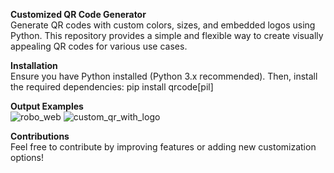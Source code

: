 **Customized QR Code Generator**<br/>
Generate QR codes with custom colors, sizes, and embedded logos using Python. This repository provides a simple and flexible way to create visually appealing QR codes for various use cases.

**Installation** <br/>
Ensure you have Python installed (Python 3.x recommended). Then, install the required dependencies:
pip install qrcode[pil]

**Output Examples**<br/>
![robo_web](https://github.com/user-attachments/assets/8504add8-41d7-4569-a3fe-ff4bf1ec0031)
![custom_qr_with_logo](https://github.com/user-attachments/assets/c4a39ba5-b28e-417a-9da3-4780097c72f0)


**Contributions**<br/>
Feel free to contribute by improving features or adding new customization options!

